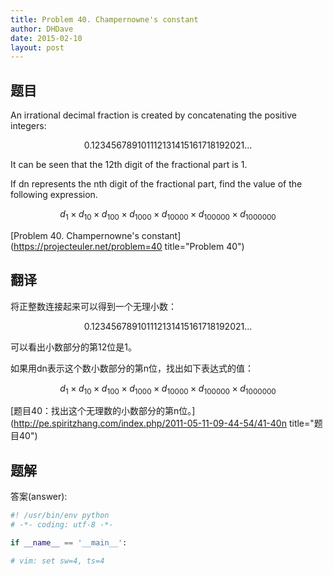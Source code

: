 ```yaml
---
title: Problem 40. Champernowne's constant
author: DHDave
date: 2015-02-10
layout: post
---
```


## 题目

An irrational decimal fraction is created by concatenating the positive integers:

$$ 0.123456789101112131415161718192021... $$

It can be seen that the 12th digit of the fractional part is 1.

If dn represents the nth digit of the fractional part, find the value of the following expression.

$$ d_1 \times d_10 \times d_100 \times d_1000 \times d_10000 \times d_100000 \times d_1000000 $$

[Problem 40. Champernowne's constant](https://projecteuler.net/problem=40 title="Problem 40")

## 翻译

将正整数连接起来可以得到一个无理小数：

$$ 0.123456789101112131415161718192021... $$

可以看出小数部分的第12位是1。

如果用dn表示这个数小数部分的第n位，找出如下表达式的值：

$$ d_1 \times d_10 \times d_100 \times d_1000 \times d_10000 \times d_100000 \times d_1000000 $$

[题目40：找出这个无理数的小数部分的第n位。](http://pe.spiritzhang.com/index.php/2011-05-11-09-44-54/41-40n title="题目40")

## 题解

答案(answer): 

```python
#! /usr/bin/env python
# -*- coding: utf-8 -*-

if __name__ == '__main__':

# vim: set sw=4, ts=4
```
